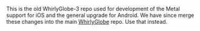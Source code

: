 This is the old WhirlyGlobe-3 repo used for development of the Metal support for iOS and the general upgrade for Android.  We have since merge these changes into the main [WhirlyGlobe](https://github.com/mousebird/WhirlyGlobe) repo.  Use that instead.
